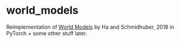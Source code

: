 # world_models

Reimplementation of [World Models](https://worldmodels.github.io/) by Ha and Schmidhuber, 2018 in PyTorch + some other stuff later.
